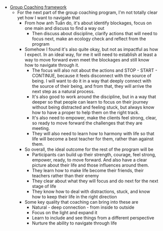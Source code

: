 - [Group Coaching framework](<Group Coaching framework.md>)
    - For the next part of the group coaching program, I'm not totally clear yet how I want to navigate that
        - From how anh Tuấn do, it's about identify blockages, focus on one main and discuss to find a way out
            - Then discuss about discipline, clarify actions that will need to focus next, make an ecology check and reflect from the program
        - Somehow I found it's also quite okay, but not as impactful as how I expect. In an ideal way, for me it will need to establish at least a way to move forward even meet the blockages and still know how to navigate through it.
            - The focus will also not about the actions and STOP - START - CONTINUE, because it feels disconnect with the source of being. I will want to do it in a way that deeply connect with the source of their being, and from that, they will arrive the next step as a natural process.
            - It's also good to work around the discipline, but in a way that deeper so that people can learn to focus on their journey without being distracted and feeling stuck, but always know how to have a proper to help them on the right track.
            - It's also need to empower, make the clients feel strong, clear, so ready to move forward the challenges that they are meeting.
            - They will also need to learn how to harmony with life so that life will become a best teacher for them, rather than against them.
        - So overall, the ideal outcome for the rest of the program will be
            - Participants can build up their strength, courage, feel strong, empower, ready, to move forward. And also have a clear picture about their life and those influences around them.
            - They learn how to make life become their friends, their teachers rather than their enemy
            - They clear about what they will focus and do next for the next stage of life
            - They know how to deal with distractions, stuck, and know how to keep their life in the right direction
        - Some key quality that coaching can bring into these are
            - Natural - deep connection - from inside to outside
            - Focus on the light and expand it
            - Learn to include and see things from a different perspective
            - Nurture the ability to navigate through life
